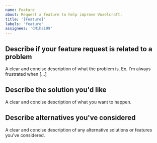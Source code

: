 ```yaml
---
name: Feature
about: Request a feature to help improve Voxelcraft.
title: '[Feature]'
labels: 'feature'
assignees: 'CMihai99'
---
```


## Describe if your feature request is related to a problem

A clear and concise description of what the problem is. Ex. I'm always
frustrated when [...]

## Describe the solution you'd like

A clear and concise description of what you want to happen.

## Describe alternatives you've considered

A clear and concise description of any alternative solutions or
features you've considered.
